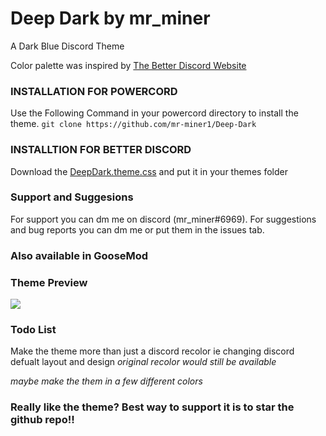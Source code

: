 # Deep Dark by mr_miner
A Dark Blue Discord Theme
 
Color palette was inspired by [The Better Discord Website](https://betterdiscord.app)


### INSTALLATION FOR POWERCORD
Use the Following Command in your powercord directory to install the theme.
``git clone https://github.com/mr-miner1/Deep-Dark``
### INSTALLTION FOR BETTER DISCORD
Download the [DeepDark.theme.css](https://github.com/mr-miner1/Blue-Sapphire/blob/main/DeepDark.theme.css) and put it in your themes folder
### Support and Suggesions
For support you can dm me on discord (mr_miner#6969).
For suggestions and bug reports you can dm me or put them in the issues tab.
### Also available in GooseMod
### Theme Preview
![](https://i.imgur.com/erTtLUi.gif)
### Todo List
Make the theme more than just a discord recolor ie changing discord defualt layout and design *original recolor would still be available*

*maybe make the them in a few different colors*
### Really like the theme? Best way to support it is to star the github repo!!
